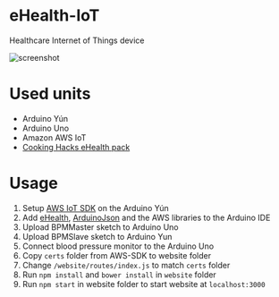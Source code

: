 # eHealth-IoT
Healthcare Internet of Things device

![screenshot](https://georgthomassen.github.io/images/ehealth-iot/website.png)

# Used units
- Arduino Yún
- Arduino Uno
- Amazon AWS IoT
- [Cooking Hacks eHealth pack](https://www.cooking-hacks.com/documentation/tutorials/ehealth-biometric-sensor-platform-arduino-raspberry-pi-medical)

# Usage
1. Setup [AWS IoT SDK](https://github.com/aws/aws-iot-device-sdk-arduino-yun#installation) on the Arduino Yún
2. Add [eHealth](https://www.cooking-hacks.com/documentation/tutorials/ehealth-biometric-sensor-platform-arduino-raspberry-pi-medical#step3_1), [ArduinoJson](https://github.com/bblanchon/ArduinoJson) and the AWS libraries to the Arduino IDE
3. Upload BPMMaster sketch to Arduino Uno
4. Upload BPMSlave sketch to Arduino Yun
5. Connect blood pressure monitor to the Arduino Uno
6. Copy `certs` folder from AWS-SDK to website folder
7. Change `/website/routes/index.js` to match `certs` folder
8. Run `npm install` and `bower install` in `website` folder
9. Run `npm start` in website folder to start website at `localhost:3000`